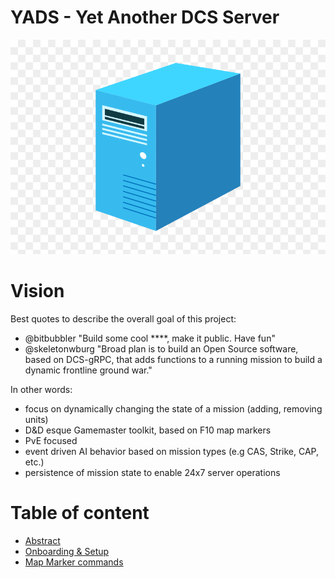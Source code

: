 # YADS - Yet Another DCS Server
![logo-placeholder](/images/logo.png)

# Vision
Best quotes to describe the overall goal of this project: 

- @bitbubbler "Build some cool ****, make it public. Have fun"
- @skeletonwburg "Broad plan is to build an Open Source software, based on DCS-gRPC, that adds functions to a running mission to build a dynamic frontline ground war."

In other words:
- focus on dynamically changing the state of a mission (adding, removing units)
- D&D esque Gamemaster toolkit, based on F10 map markers
- PvE focused 
- event driven AI behavior based on mission types (e.g CAS, Strike, CAP, etc.)
- persistence of mission state to enable 24x7 server operations

# Table of content
* [Abstract](#abstract)
* [Onboarding & Setup](/docs/onboarding.md)
* [Map Marker commands](/docs/commands.md)